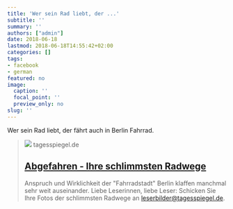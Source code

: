 ```yaml
---
title: 'Wer sein Rad liebt, der ...'
subtitle: ''
summary: ''
authors: ["admin"]
date: 2018-06-18
lastmod: 2018-06-18T14:55:42+02:00
categories: []
tags:
- facebook
- german
featured: no
image:
  caption: ''
  focal_point: ''
  preview_only: no
slug: ''
---
```

Wer sein Rad liebt, der fährt auch in Berlin Fahrrad.
> [![](https://www.tagesspiegel.de/images/img_20210923_121924-1/27640856/2-format530.jpg)](https://www.tagesspiegel.de/mediacenter/fotostrecken/berlin/galerie-mit-leserbildern-abgefahren-ihre-unbeliebtesten-radstrecken/4031388.html)
> tagesspiegel.de
> ## [Abgefahren - Ihre schlimmsten Radwege](https://www.tagesspiegel.de/mediacenter/fotostrecken/berlin/galerie-mit-leserbildern-abgefahren-ihre-unbeliebtesten-radstrecken/4031388.html)
>
>Anspruch und Wirklichkeit der "Fahrradstadt" Berlin klaffen manchmal sehr weit auseinander. Liebe Leserinnen, liebe Leser: Schicken Sie Ihre Fotos der schlimmsten Radwege an leserbilder@tagesspiegel.de.


